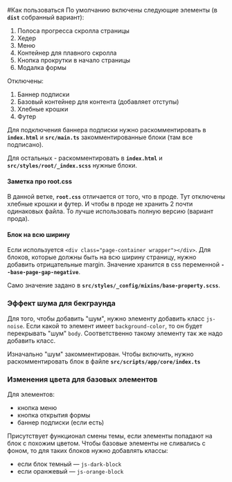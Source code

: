 #Как пользоваться
По умолчанию включены следующие элементы (в **`dist`** собранный вариант):

1. Полоса прогресса скролла страницы
1. Хедер
1. Меню
1. Контейнер для плавного скролла
1. Кнопка прокрутки в начало страницы
1. Модалка формы

Отключены:

1. Баннер подписки
1. Базовый контейнер для контента (добавляет отступы)
1. Хлебные крошки
1. Футер

Для подключения баннера подписки нужно раскомментировать в **`index.html`** и **`src/main.ts`** закомментированные блоки (там все подписано).

Для остальных - раскомментировать в **`index.html`** и **`src/styles/root/_index.scss`** нужные блоки.

#### Заметка про root.css
В данной ветке, **`root.css`** отличается от того, что в проде. Тут отключены хлебные крошки и футер.
И чтобы в проде не хранить 2 почти одинаковых файла. То лучше использовать полную версию (вариант прода).

#### Блок на всю ширину
Если используется `<div class="page-container wrapper"></div>`.
Для блоков, которые должны быть на всю ширину страницу, нужно добавить отрицательные margin. Значение хранится в css переменной
**`--base-page-gap-negative`**.

Само значение задано в **`src/styles/_config/mixins/base-property.scss`**.

### Эффект шума для бекграунда
Для того, чтобы добавить "шум", нужно элементу добавить класс `js-noise`.
Если какой то элемент имеет `background-color`, то он будет перекрывать "шум" `body`. Соответственно такому элементу так же надо добавить класс.

Изначально "шум" закомментирован. Чтобы включить, нужно раскомментировать блок в файле **`src/scripts/app/core/index.ts`** 

### Изменения цвета для базовых элементов
Для элементов: 
- кнопка меню
- кнопка открытия формы
- баннер подписки (если есть)

Присутствует функционал смены темы, если элементы попадают на блок с похожим цветом.
Чтобы базовые элементы не сливались с фоном, то для таких блоков нужно добавлять классы:
- если блок темный — `js-dark-block` 
- если оранжевый — `js-orange-block`
